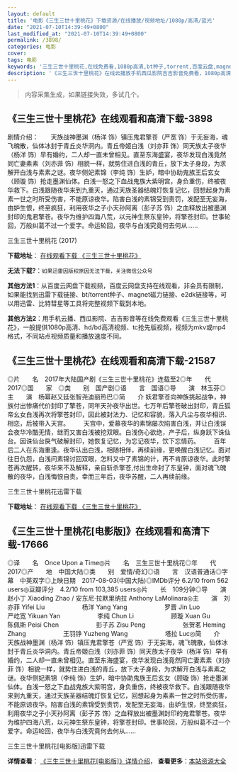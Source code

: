 ```yaml
---
layout: default
title: '电影《三生三世十里桃花》下载资源/在线播放/视频地址/1080p/高清/蓝光'
date: "2021-07-10T14:39:49+0800"
last_modified_at: "2021-07-10T14:39:49+0800"
permalink: /3898/
categories: 电影
cover:
tags: 电影
keywords: '三生三世十里桃花,在线免费看,1080p高清,bt种子,torrent,百度云盘,magnet,磁力链,迅雷下载资源'
description: '《三生三世十里桃花》在线云播放手机西瓜影院吉吉影音免费看，1080p高清bd/hd未删减完整版和tc抢先枪版，mkv/mp4格式，附带bt/torrent种子、magnet/磁力链、百度云盘、网盘资源迅雷下载链接'
---
```


>内容采集生成，如果链接失效，多试几个。


## 《三生三世十里桃花》在线观看和高清下载-3898

剧情介绍：　　天族战神墨渊（杨洋 饰）镇压鬼君擎苍（严宽 饰）于无妄海，魂飞魄散，仙体冰封于青丘炎华洞内。青丘帝姬白浅（刘亦菲 饰）同天族太子夜华（杨洋 饰）早有婚约，二人却一直未曾相见。直至东海盛宴，夜华发现白浅竟然同亡妻素素（刘亦菲 饰）相貌一样，就势住进白浅的青丘，放下太子身段，为求解开白浅与素素之谜。夜华侧妃素锦（李纯 饰）生妒，暗中协助鬼族王后玄女（顾璇 饰）抢走墨渊仙体。白浅一怒之下血战鬼族大紫明宫，身负重伤，终被夜华救下。白浅跟随夜华来到九重天，通过天族圣器结魄灯恢复记忆，回想起身为素素一世之时所受伤害，不能原谅夜华。陷害白浅的素锦受到责罚，发配至无妄海，由妒生恨，终至疯狂，利用夜华之子小天孙阿离（彭子苏 饰）之血释放出被墨渊封印的鬼君擎苍。夜华为维护四海八荒，以元神生祭东皇钟，将擎苍封印。世事轮回，万般纠葛不过一个爱字。命运轮回，夜华与白浅究竟何去何从……


三生三世十里桃花 (2017)

**下载地址**： [在线观看下载 《三生三世十里桃花》](https://www.btbtdy.me/btdy/dy11411.html) 


**无法下载?**：`如果迅雷因版权原因无法下载，关注微信公众号 `

**其他方法1**：从百度云网盘下载视频，百度云网盘支持在线观看，非会员有限制，如果能找到迅雷下载链接、bt/torrent种子、magnet磁力链接、e2dk链接等，可以用迅雷、比特彗星等工具将完整视频下载到本地。

**其他方法2**：用手机云播、西瓜影院、吉吉影音等在线免费观看《三生三世十里桃花》，一般提供1080p高清、hd/bd高清视频、tc抢先版视频，视频为mkv或mp4格式，不同站点视频质量和播放速度不同。


## 《三生三世十里桃花》在线观看和高清下载-21587

◎片　　名　2017年大陆国产剧《三生三世十里桃花》连载至2◎年　　代　2017◎国　　家　◎类　　别　国产剧◎语　　言　国语◎导　　演　林玉芬◎主　　演　杨幂赵又廷张智尧迪丽热巴◎简　　介 妖君擎苍向神族挑起战争，神族付出惨痛代价封印了擎苍，同年天孙夜华出世。七万年后擎苍破出封印，青丘狐帝幺女白浅再次将擎苍封印，因此被封法力、记忆和容貌，落入凡尘与夜华相识、相恋，后被带入天宫。 　　天宫中，爱慕夜华的素锦屡次陷害白浅，并让白浅误会夜华冷酷无情，继而又害白浅被挖双眼。白浅伤心欲绝，产子后，纵身跃下诛仙台。因诛仙台戾气破解封印，她恢复记忆，为忘记夜华，饮下忘情药。 　　百年后二人在东海重逢。夜华认出白浅，相随相伴，再续前缘，更唤醒白浅记忆。面对往日仇怨，白浅问素锦讨回双眼，怎料又中了素锦的计，再不肯原谅夜华。此时擎苍再次醒转，夜华来不及解释，亲自斩杀擎苍,付出生命封了东皇钟，面对魂飞魄散的夜华，白浅悔恨自责。幸而三年后，夜华苏醒，二人再续前缘。


三生三世十里桃花迅雷下载

**下载地址**： [在线观看下载 《三生三世十里桃花》](https://www.993dy.com//vod-detail-id-25358.html) 


## 《三生三世十里桃花[电影版]》在线观看和高清下载-17666

◎译　　名　Once Upon a Time◎片　　名　三生三世十里桃花◎年　　代　2017◎产　　地　中国大陆◎类　　别　爱情/奇幻◎语　　言　汉语普通话◎字　　幕　中英双字◎上映日期　2017-08-03(中国大陆)◎IMDb评分 6.2/10 from 562 users◎豆瓣评分　4.2/10 from 103,385 users◎片　　长　109分钟◎导　　演　赵小丁 Xiaoding Zhao / 安东尼·拉默里纳拉 Anthony LaMolinara◎主　　演　刘亦菲 Yifei Liu　　　　　　杨洋 Yang Yang　　　　　　罗晋 Jin Luo　　　　　　严屹宽 Yikuan Yan　　　　　　李纯 Chun Li　　　　　　顾璇 Xuan Gu　　　　　　陈佩斯 Peisi Chen　　　　　　彭子苏 Zisu Peng　　　　　　张贺茗 Heming Zhang　　　　　　王羽铮 Yuzheng Wang　　　　　　塔拉 Luc◎简　　介　　天族战神墨渊（杨洋 饰）镇压鬼君擎苍（严宽 饰）于无妄海，魂飞魄散，仙体冰封于青丘炎华洞内。青丘帝姬白浅（刘亦菲 饰）同天族太子夜华（杨洋 饰）早有婚约，二人却一直未曾相见。直至东海盛宴，夜华发现白浅竟然同亡妻素素（刘亦菲 饰）相貌一样，就势住进白浅的青丘，放下太子身段，为求解开白浅与素素之谜。夜华侧妃素锦（李纯 饰）生妒，暗中协助鬼族王后玄女（顾璇 饰）抢走墨渊仙体。白浅一怒之下血战鬼族大紫明宫，身负重伤，终被夜华救下。白浅跟随夜华来到九重天，通过天族圣器结魄灯恢复记忆，回想起身为素素一世之时所受伤害，不能原谅夜华。陷害白浅的素锦受到责罚，发配至无妄海，由妒生恨，终至疯狂，利用夜华之子小天孙阿离（彭子苏 饰）之血释放出被墨渊封印的鬼君擎苍。夜华为维护四海八荒，以元神生祭东皇钟，将擎苍封印。世事轮回，万般纠葛不过一个爱字。命运轮回，夜华与白浅究竟何去何从……


三生三世十里桃花[电影版]迅雷下载

**详情查看**： [《三生三世十里桃花[电影版]》详情介绍](/movie/17666/)， **查看更多**：[本站资源大全](/movie/t/all/)

